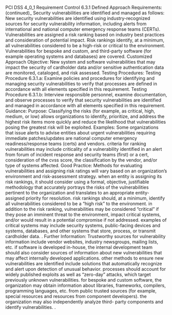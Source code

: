 PCI DSS 4_0_1 Requirement Control 6.3.1 Defined Approach Requirements: (continued)_ Security vulnerabilities are identified and managed as follows: New security vulnerabilities are identified using industry-recognized sources for security vulnerability information, including alerts from international and national computer emergency response teams (CERTs). Vulnerabilities are assigned a risk ranking based on industry best practices and consideration of potential impact. Risk rankings identify, at a minimum, all vulnerabilities considered to be a high-risk or critical to the environment. Vulnerabilities for bespoke and custom, and third-party software (for example operating systems and databases) are covered. Customized Approach Objective: New system and software vulnerabilities that may impact the security of cardholder data and/or sensitive authentication data are monitored, cataloged, and risk assessed. Testing Procedures: Testing Procedure 6.3.1.a: Examine policies and procedures for identifying and managing security vulnerabilities to verify that processes are defined in accordance with all elements specified in this requirement. Testing Procedure 6.3.1.b: Interview responsible personnel, examine documentation, and observe processes to verify that security vulnerabilities are identified and managed in accordance with all elements specified in this requirement. Guidance: Purpose: Classifying the risks (for example, as critical, high, medium, or low) allows organizations to identify, prioritize, and address the highest risk items more quickly and reduce the likelihood that vulnerabilities posing the greatest risk will be exploited. Examples: Some organizations that issue alerts to advise entities about urgent vulnerabilities requiring immediate patches/updates are national computer emergency readiness/response teams (certs) and vendors. criteria for ranking vulnerabilities may include criticality of a vulnerability identified in an alert from forum of incident response and security teams (first) or a cert, consideration of the cvss score, the classification by the vendor, and/or type of systems affected. Good Practice: Methods for evaluating vulnerabilities and assigning risk ratings will vary based on an organization’s environment and risk-assessment strategy. when an entity is assigning its risk rankings, it should consider using a formal, objective, justifiable methodology that accurately portrays the risks of the vulnerabilities pertinent to the organization and translates to an appropriate entity-assigned priority for resolution. risk rankings should, at a minimum, identify all vulnerabilities considered to be a “high risk” to the environment. in addition to the risk ranking, vulnerabilities may be considered “critical” if they pose an imminent threat to the environment, impact critical systems, and/or would result in a potential compromise if not addressed. examples of critical systems may include security systems, public-facing devices and systems, databases, and other systems that store, process, or transmit cardholder data. . Further Information: Trustworthy sources for vulnerability information include vendor websites, industry newsgroups, mailing lists, etc. if software is developed in-house, the internal development team should also consider sources of information about new vulnerabilities that may affect internally developed applications. other methods to ensure new vulnerabilities are identified include solutions that automatically recognize and alert upon detection of unusual behavior. processes should account for widely published exploits as well as “zero-day” attacks, which target previously unknown vulnerabilities. for bespoke and custom software, the organization may obtain information about libraries, frameworks, compilers, programming languages, etc. from public trusted sources (for example, special resources and resources from component developers). the organization may also independently analyze third- party components and identify vulnerabilities. .